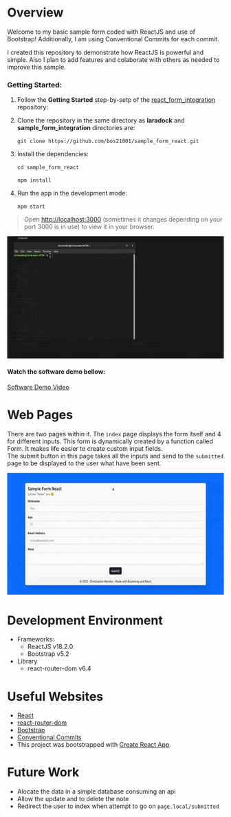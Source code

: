 # Overview

Welcome to my basic sample form coded with ReactJS and use of Bootstrap! Additionally, I am using Conventional Commits for each commit.

I created this repository to demonstrate how ReactJS is powerful and simple. Also I plan to add features and colaborate with others as needed to improve this sample.

### Getting Started:

1. Follow the **Getting Started** step-by-setp of the [react_form_integration](https://github.com/bos21001/sample_form_integration#getting-started) repository:


2. Clone the repository in the same directory as **laradock** and **sample_form_integration** directories are:

    ```
    git clone https://github.com/bos21001/sample_form_react.git
    ```

3. Install the dependencies:
    
    ```
    cd sample_form_react
    ```

    ```
    npm install
    ```

4. Run the app in the development mode:
    
    ```
    npm start
    ```
>Open [http://localhost:3000](http://localhost:3000) (sometimes it changes depending on your port 3000 is in use) to view it in your browser.

![](demonstration_install.gif)


#### Watch the software demo bellow:
[Software Demo Video](https://youtu.be/Nm9xekdtJ4I)

# Web Pages

There are two pages within it. The `index` page displays the form itself and 4 for different inputs. This form is dynamically created by a function called Form. It makes life easier to create custom input fields.\
The submit button in this page takes all the inputs and send to the `submitted` page to be displayed to the user what have been sent.

![](demonstration_web_pages.gif)

# Development Environment

- Frameworks:
  - ReactJS v18.2.0
  - Bootstrap v5.2
- Library
  - react-router-dom v6.4

# Useful Websites

* [React](https://reactjs.org/)
* [react-router-dom](https://github.com/remix-run/react-router/tree/main/packages/react-router-dom)
* [Bootstrap](https://getbootstrap.com/)
* [Conventional Commits](https://www.conventionalcommits.org/en/v1.0.0/)
* This project was bootstrapped with [Create React App](https://github.com/facebook/create-react-app).

# Future Work

* Alocate the data in a simple database consuming an api
* Allow the update and to delete the note
* Redirect the user to index when attempt to go on `page.local/submitted`
